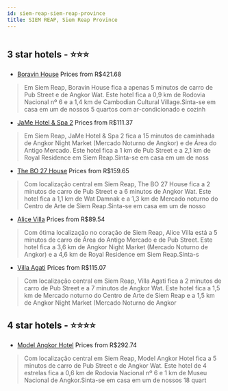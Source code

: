 ```yaml
---
id: siem-reap-siem-reap-province
title: SIEM REAP, Siem Reap Province
---
```


<center><img src="https://i.travelapi.com/hotels/25000000/24110000/24104200/24104173/ff78af57_z.jpg" alt="" /></center>


##  3 star hotels - ⭐️⭐️⭐️

-    [Boravin House](https://www.hurb.com/br/aud/https://www.hurb.com/br/hotels/siem-reap/boravin-house-HT-9CP9?cmp=18055) Prices from R$421.68
   > Em Siem Reap, Boravin House fica a apenas 5 minutos de carro de Pub Street e de Angkor Wat.  Este hotel fica a 0,9 km de Rodovia Nacional nº 6 e a 1,4 km de Cambodian Cultural Village.Sinta-se em casa em um de nossos 5 quartos com ar-condicionado e cozinh
-    [JaMe Hotel & Spa 2](https://www.hurb.com/br/aud/https://www.hurb.com/br/hotels/siem-reap/jame-hotel-spa-2-HT-2P61?cmp=18055) Prices from R$111.37
   > Em Siem Reap, JaMe Hotel & Spa 2 fica a 15 minutos de caminhada de Angkor Night Market (Mercado Noturno de Angkor) e de Área do Antigo Mercado.  Este hotel fica a 1 km de Pub Street e a 2,1 km de Royal Residence em Siem Reap.Sinta-se em casa em um de noss
-    [The BO 27 House](https://www.hurb.com/br/aud/https://www.hurb.com/br/hotels/siem-reap/the-bo-27-house-HT-K1YZ?cmp=18055) Prices from R$159.65
   > Com localização central em Siem Reap, The BO 27 House fica a 2 minutos de carro de Pub Street e a 6 minutos de Angkor Wat.  Este hotel fica a 1,1 km de Wat Damnak e a 1,3 km de Mercado noturno do Centro de Arte de Siem Reap.Sinta-se em casa em um de nosso
-    [Alice Villa](https://www.hurb.com/br/aud/https://www.hurb.com/br/hotels/siem-reap/alice-villa-HT-90JF?cmp=18055) Prices from R$89.54
   > Com ótima localização no coração de Siem Reap, Alice Villa está a 5 minutos de carro de Área do Antigo Mercado e de Pub Street.  Este hotel fica a 3,6 km de Angkor Night Market (Mercado Noturno de Angkor) e a 4,6 km de Royal Residence em Siem Reap.Sinta-s
-    [Villa Agati](https://www.hurb.com/br/aud/https://www.hurb.com/br/hotels/siem-reap/villa-agati-HT-DEDP?cmp=18055) Prices from R$115.07
   > Com localização central em Siem Reap, Villa Agati fica a 2 minutos de carro de Pub Street e a 7 minutos de Angkor Wat.  Este hotel fica a 1,5 km de Mercado noturno do Centro de Arte de Siem Reap e a 1,5 km de Angkor Night Market (Mercado Noturno de Angkor

##  4 star hotels - ⭐️⭐️⭐️⭐️

-    [Model Angkor Hotel](https://www.hurb.com/br/aud/https://www.hurb.com/br/hotels/siem-reap/model-angkor-hotel-HT-19D6?cmp=18055) Prices from R$292.74
   > Com localização central em Siem Reap, Model Angkor Hotel fica a 5 minutos de carro de Pub Street e de Angkor Wat.  Este hotel de 4 estrelas fica a 0,6 km de Rodovia Nacional nº 6 e 1 km de Museu Nacional de Angkor.Sinta-se em casa em um de nossos 18 quart

